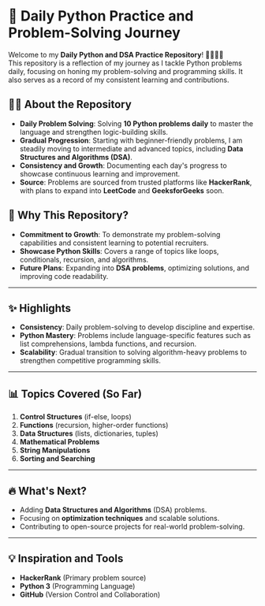 
# 🚀 Daily Python Practice and Problem-Solving Journey

Welcome to my **Daily Python and DSA Practice Repository**! 👩‍💻👨‍💻  
This repository is a reflection of my journey as I tackle Python problems daily, focusing on honing my problem-solving and programming skills. It also serves as a record of my consistent learning and contributions.



## 🧑‍🏫 About the Repository

- **Daily Problem Solving**: Solving **10 Python problems daily** to master the language and strengthen logic-building skills.
- **Gradual Progression**: Starting with beginner-friendly problems, I am steadily moving to intermediate and advanced topics, including **Data Structures and Algorithms (DSA)**.
- **Consistency and Growth**: Documenting each day's progress to showcase continuous learning and improvement.
- **Source**: Problems are sourced from trusted platforms like **HackerRank**, with plans to expand into **LeetCode** and **GeeksforGeeks** soon.


## 📌 Why This Repository?

- **Commitment to Growth**: To demonstrate my problem-solving capabilities and consistent learning to potential recruiters.
- **Showcase Python Skills**: Covers a range of topics like loops, conditionals, recursion, and algorithms.
- **Future Plans**: Expanding into **DSA problems**, optimizing solutions, and improving code readability.

---

## ✨ Highlights

- **Consistency**: Daily problem-solving to develop discipline and expertise.  
- **Python Mastery**: Problems include language-specific features such as list comprehensions, lambda functions, and recursion.
- **Scalability**: Gradual transition to solving algorithm-heavy problems to strengthen competitive programming skills.  

---

## 📊 Topics Covered (So Far)

1. **Control Structures** (if-else, loops)
2. **Functions** (recursion, higher-order functions)
3. **Data Structures** (lists, dictionaries, tuples)
4. **Mathematical Problems**
5. **String Manipulations**
6. **Sorting and Searching**

---

## 🔥 What's Next?

- Adding **Data Structures and Algorithms** (DSA) problems.  
- Focusing on **optimization techniques** and scalable solutions.  
- Contributing to open-source projects for real-world problem-solving.

---

## 💡 Inspiration and Tools

- **HackerRank** (Primary problem source)  
- **Python 3** (Programming Language)  
- **GitHub** (Version Control and Collaboration)

  


